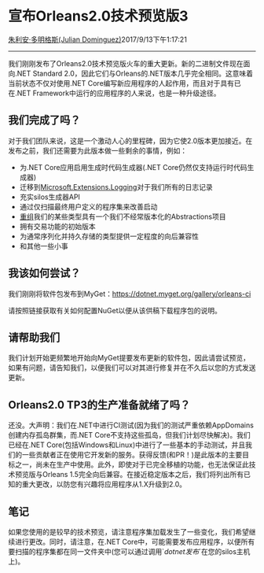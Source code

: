 # 宣布Orleans2.0技术预览版3

[朱利安·多明格斯(Julian Dominguez)](https://github.com/jdom)2017/9/13下午1:17:21

* * *

我们刚刚发布了Orleans2.0技术预览版火车的重大更新。新的二进制文件现在面向.NET Standard 2.0，因此它们与Orleans的.NET版本几乎完全相同。这意味着当前状态不仅对使用.NET Core编写新应用程序的人起作用，而且对于具有已在.NET Framework中运行的应用程序的人来说，也是一种升级途径。

## 我们完成了吗？

对于我们团队来说，这是一个激动人心的里程碑，因为它使2.0版本更加接近。在发布之前，我们还需要为此版本做一些剩余的事情，例如：

-   为.NET Core应用启用生成时代码生成器(.NET Core仍然仅支持运行时代码生成器)
-   迁移到[Microsoft.Extensions.Logging](https://www.nuget.org/packages/Microsoft.Extensions.Logging/)对于我们所有的日志记录
-   充实silos生成器API
-   通过仅扫描最终用户定义的程序集来改善启动
-   [重组](https://github.com/dotnet/orleans/issues/3353)我们的某些类型具有一个我们不经常版本化的Abstractions项目
-   拥有交易功能的初始版本
-   为通常序列化并持久存储的类型提供一定程度的向后兼容性
-   和其他一些小事

## 我该如何尝试？

我们刚刚将软件包发布到MyGet：<https://dotnet.myget.org/gallery/orleans-ci>

请按照链接获取有关如何配置NuGet以便从该供稿下载程序包的说明。

## 请帮助我们

我们计划开始更频繁地开始向MyGet提要发布更新的软件包，因此请尝试预览，如果有问题，请告知我们，以便我们可以对其进行修复并在不久后以您的方式发送更新。

## Orleans2.0 TP3的生产准备就绪了吗？

还没。大声明：我们在.NET中进行CI测试(因为我们的测试严重依赖AppDomains创建内存孤岛群集，而.NET Core不支持这些孤岛，但我们计划尽快解决)。我们已经在.NET Core(包括Windows和Linux)中进行了一些基本的手动测试，并且我们的一些贡献者正在使用它开发新的服务。获得反馈(和PR！)是此版本的主要目标之一，尚未在生产中使用。此外，即使对于已完全移植的功能，也无法保证此技术预览版与Orleans 1.5完全向后兼容。在接近稳定版本之后，我们将列出所有已知的重大更改，以防您有兴趣将应用程序从1.X升级到2.0。

## 笔记

如果您使用的是较早的技术预览，请注意程序集加载发生了一些变化，我们希望继续进行更改。同时，请注意，在.NET Core中，可能需要发布应用程序，以便所有要扫描的程序集都在同一文件夹中(您可以通过调用\`*dotnet发布*\`在您的silos主机上)。
